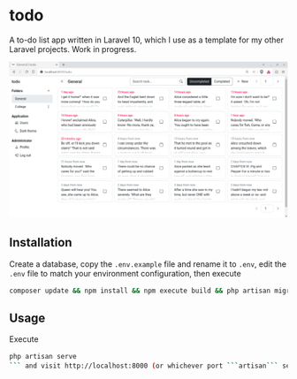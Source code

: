 # todo
A to-do list app written in Laravel 10, which I use as a template for my other Laravel projects. Work in progress.

![A screenshot of task list](public/images/screenshot.png "A screenshot of task list")
## Installation
Create a database, copy the ```.env.example``` file and rename it to ```.env```, edit the ```.env``` file to match your environment configuration, then execute 
```bash
composer update && npm install && npm execute build && php artisan migrate:fresh --seed && php artisan key:generate && php artisan storage:link
```
## Usage
Execute
```bash
php artisan serve
``` and visit http://localhost:8000 (or whichever port ```artisan``` serves on) on your browser.

